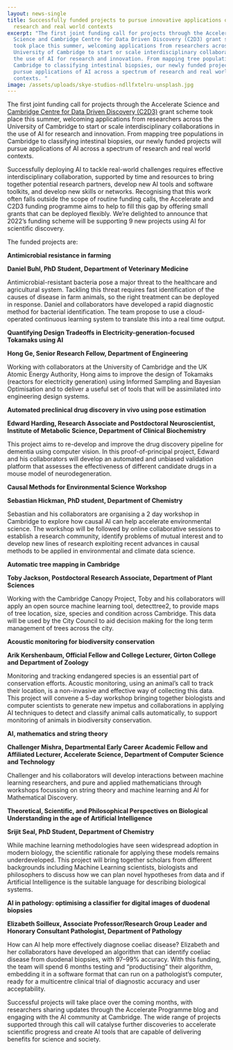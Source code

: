 ```yaml
---
layout: news-single
title: Successfully funded projects to pursue innovative applications of AI in
  research and real world contexts
excerpt: "The first joint funding call for projects through the Accelerate
  Science and Cambridge Centre for Data Driven Discovery (C2D3) grant scheme
  took place this summer, welcoming applications from researchers across the
  University of Cambridge to start or scale interdisciplinary collaborations in
  the use of AI for research and innovation. From mapping tree populations in
  Cambridge to classifying intestinal biopsies, our newly funded projects will
  pursue applications of AI across a spectrum of research and real world
  contexts. "
image: /assets/uploads/skye-studios-ndllfxtelru-unsplash.jpg
---
```

The first joint funding call for projects through the Accelerate Science and [Cambridge Centre for Data Driven Discovery (C2D3)](https://www.c2d3.cam.ac.uk/) grant scheme took place this summer, welcoming applications from researchers across the University of Cambridge to start or scale interdisciplinary collaborations in the use of AI for research and innovation. From mapping tree populations in Cambridge to classifying intestinal biopsies, our newly funded projects will pursue applications of AI across a spectrum of research and real world contexts.

Successfully deploying AI to tackle real-world challenges requires effective interdisciplinary collaboration, supported by time and resources to bring together potential research partners, develop new AI tools and software toolkits, and develop new skills or networks. Recognising that this work often falls outside the scope of routine funding calls, the Accelerate and C2D3 funding programme aims to help to fill this gap by offering small grants that can be deployed flexibly. We’re delighted to announce that 2022’s funding scheme will be supporting 9 new projects using AI for scientific discovery.

The funded projects are: 

**Antimicrobial resistance in farming**


**Daniel Buhl, PhD Student, Department of Veterinary Medicine**


Antimicrobial-resistant bacteria pose a major threat to the healthcare and agricultural system. Tackling this threat requires fast identification of the causes of disease in farm animals, so the right treatment can be deployed in response. Daniel and collaborators have developed a rapid diagnostic method for bacterial identification. The team propose to use a cloud-operated continuous learning system to translate this into a real time output.

**Quantifying Design Tradeoffs in Electricity-generation-focused Tokamaks using AI**


**Hong Ge, Senior Research Fellow, Department of Engineering**


Working with collaborators at the University of Cambridge and the UK Atomic Energy Authority, Hong aims to improve the design of Tokamaks (reactors for electricity generation) using Informed Sampling and Bayesian Optimisation and to deliver a useful set of tools that will be assimilated into engineering design systems. 

**Automated preclinical drug discovery in vivo using pose estimation**


**Edward Harding, Research Associate and Postdoctoral Neuroscientist, Institute of Metabolic Science, Department of Clinical Biochemistry**


This project aims to re-develop and improve the drug discovery pipeline for dementia using computer vision. In this proof-of-principal project, Edward and his collaborators will develop an automated and unbiased validation platform that assesses the effectiveness of different candidate drugs in a mouse model of neurodegeneration. 

**Causal Methods for Environmental Science Workshop**


**Sebastian Hickman, PhD student, Department of Chemistry**


Sebastian and his collaborators are organising a 2 day workshop in Cambridge to explore how causal AI can help accelerate environmental science. The workshop will be followed by online collaborative sessions to establish a research community, identify problems of mutual interest and to develop new lines of research exploiting recent advances in causal methods to be applied in environmental and climate data science. 

**Automatic tree mapping in Cambridge**


**Toby Jackson, Postdoctoral Research Associate, Department of Plant Sciences** 


Working with the Cambridge Canopy Project, Toby and his collaborators will apply an open source machine learning tool, detecttree2, to provide maps of tree location, size, species and condition across Cambridge. This data will be used by the City Council to aid decision making for the long term management of trees across the city. 

**Acoustic monitoring for biodiversity conservation** 


**Arik Kershenbaum, Official Fellow and College Lecturer, Girton College and Department of Zoology**


Monitoring and tracking endangered species is an essential part of conservation efforts. Acoustic monitoring, using an animal’s call to track their location, is a non-invasive and effective way of collecting this data. This project will convene a 5-day workshop bringing together biologists and computer scientists to generate new impetus and collaborations in applying AI techniques to detect and classify animal calls automatically, to support monitoring of animals in biodiversity conservation. 

**AI, mathematics and string theory**


**Challenger Mishra, Departmental Early Career Academic Fellow and Affiliated Lecturer, Accelerate Science, Department of Computer Science and Technology**


Challenger and his collaborators will develop interactions between machine learning researchers, and pure and applied mathematicians through workshops focussing on string theory and machine learning and AI for Mathematical Discovery. 

**Theoretical, Scientific, and Philosophical Perspectives on Biological Understanding in the age of Artificial Intelligence**


**Srijit Seal, PhD Student, Department of Chemistry**


While machine learning methodologies have seen widespread adoption in modern biology, the scientific rationale for applying these models remains underdeveloped. This project will bring together scholars from different backgrounds including Machine Learning scientists, biologists and philosophers to discuss how we can plan novel hypotheses from data and if Artificial Intelligence is the suitable language for describing biological systems. 

**AI in pathology: optimising a classifier for digital images of duodenal biopsies**


**Elizabeth Soilleux, Associate Professor/Research Group Leader and Honorary Consultant Pathologist, Department of Pathology**


How can AI help more effectively diagnose coeliac disease? Elizabeth and her collaborators have developed an algorithm that can identify coeliac disease from duodenal biopsies, with 97–99% accuracy. With this funding, the team will spend 6 months testing and “productising” their algorithm, embedding it in a software format that can run on a pathologist’s computer, ready for a multicentre clinical trial of diagnostic accuracy and user acceptability.

Successful projects will take place over the coming months, with researchers sharing updates through the Accelerate Programme blog and engaging with the AI community at Cambridge. The wide range of projects supported through this call will catalyse further discoveries to accelerate scientific progress and create AI tools that are capable of delivering benefits for science and society.